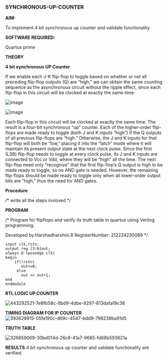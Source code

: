 ### SYNCHRONOUS-UP-COUNTER

**AIM:**

To implement 4 bit synchronous up counter and validate functionality.

**SOFTWARE REQUIRED:**

Quartus prime

**THEORY**

**4 bit synchronous UP Counter**

If we enable each J-K flip-flop to toggle based on whether or not all preceding flip-flop outputs (Q) are “high,” we can obtain the same counting sequence as the asynchronous circuit without the ripple effect, since each flip-flop in this circuit will be clocked at exactly the same time:

![image](https://github.com/naavaneetha/SYNCHRONOUS-UP-COUNTER/assets/154305477/d5db3fa0-e413-404c-b80e-b2f39d82e7e8)


![image](https://github.com/naavaneetha/SYNCHRONOUS-UP-COUNTER/assets/154305477/52cb61eb-d04b-442d-810c-31185a68410b)

Each flip-flop in this circuit will be clocked at exactly the same time.
The result is a four-bit synchronous “up” counter. Each of the higher-order flip-flops are made ready to toggle (both J and K inputs “high”) if the Q outputs of all previous flip-flops are “high.”
Otherwise, the J and K inputs for that flip-flop will both be “low,” placing it into the “latch” mode where it will maintain its present output state at the next clock pulse.
Since the first (LSB) flip-flop needs to toggle at every clock pulse, its J and K inputs are connected to Vcc or Vdd, where they will be “high” all the time.
The next flip-flop need only “recognize” that the first flip-flop’s Q output is high to be made ready to toggle, so no AND gate is needed.
However, the remaining flip-flops should be made ready to toggle only when all lower-order output bits are “high,” thus the need for AND gates.

**Procedure**

/* write all the steps invloved */

**PROGRAM**

/* Program for flipflops and verify its truth table in quartus using Verilog programming. 

Developed by:Harshadharshini.R RegisterNumber: 212224230089
*/
```module EXP11(out,clk,rstn);
input clk,rstn;
output reg [3:0]out;
always @ (posedge clk)
begin
    if(!rstn)
	   out<=0;
	 else
	   out <= out+1;
end
endmodule
```
**RTL LOGIC UP COUNTER**

![443292521-7e8fb58c-9bd9-4dbe-9297-613da1a19c36](https://github.com/user-attachments/assets/4ee54684-a728-4ad5-887f-45766e6f525c)


**TIMING DIAGRAM FOR IP COUNTER**
![393628915-05fa190c-d69c-4547-bdd9-798238ba91d5](https://github.com/user-attachments/assets/552948d5-7122-4f38-b9fb-32a994ddf725)


**TRUTH TABLE**

![326659069-30bd014d-26c8-41a7-9685-fd68b593621a](https://github.com/user-attachments/assets/d6d5d272-e67e-430b-b0e8-44ffb8803485)


**RESULTS**
4 bit synchronous up counter and validate functionality are verified.
